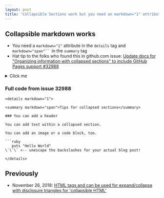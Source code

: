 ```yaml
---
layout: post
title: 'Collapsible Sections work but you need an markdown="1" attribute in the details tag and markdown="span" in the summary tag'
---
```

##  Collapsible markdown works

* You need a `markdown="1"` attribute in the `details` tag and `markdown="span"`` `in the `summary` tag
* Hat tip to the folks who found this in github.com issue: [Update docs for "Organizing information with collapsed sections" to include GitHub Pages support #32988](https://github.com/github/docs/issues/32988) 

<details markdown="1">
<summary markdown="span">Click me</summary>
### yes, even collapsed code blocks work 
```python
print("hello world!")
```
</details>

### Full code from issue 32988

```
<details markdown="1">

<summary markdown="span">Tips for collapsed sections</summary>

### You can add a header

You can add text within a collapsed section. 

You can add an image or a code block, too.

```ruby
   puts "Hello World"
\`\`\` <-- unescape the backslashes for your actual blog post!

</details>

```


## Previously

*  November 26, 2018: [HTML tags  and  can be used for expand/collapse with disclosure triangles for 'collapsible HTML'](http://rolandtanglao.com/2018/11/26/p1-collapsing-and-expanding-disclosure-triangles-using-details-summary-html-tags/)        
